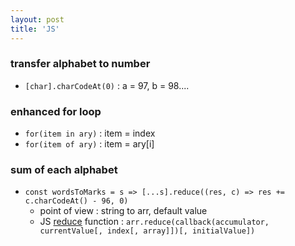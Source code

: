```yaml
---
layout: post
title: 'JS'
---
```

### transfer alphabet to number
- `[char].charCodeAt(0)` : a = 97, b = 98....

### enhanced for loop
- `for(item in ary)` : item = index
- `for(item of ary)` : item = ary[i]

### sum of each alphabet
- `const wordsToMarks = s => [...s].reduce((res, c) => res += c.charCodeAt() - 96, 0)`
    - point of view : string to arr, default value
    - JS [reduce](https://developer.mozilla.org/en-US/docs/Web/JavaScript/Reference/Global_Objects/Array/Reduce) function : `arr.reduce(callback(accumulator, currentValue[, index[, array]])[, initialValue])`